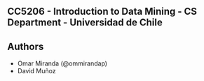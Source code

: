 CC5206 - Introduction to Data Mining - CS Department - Universidad de Chile
---------------------------------------------------------------------------



Authors
-------
*	Omar Miranda (@ommirandap)
*	David Muñoz
